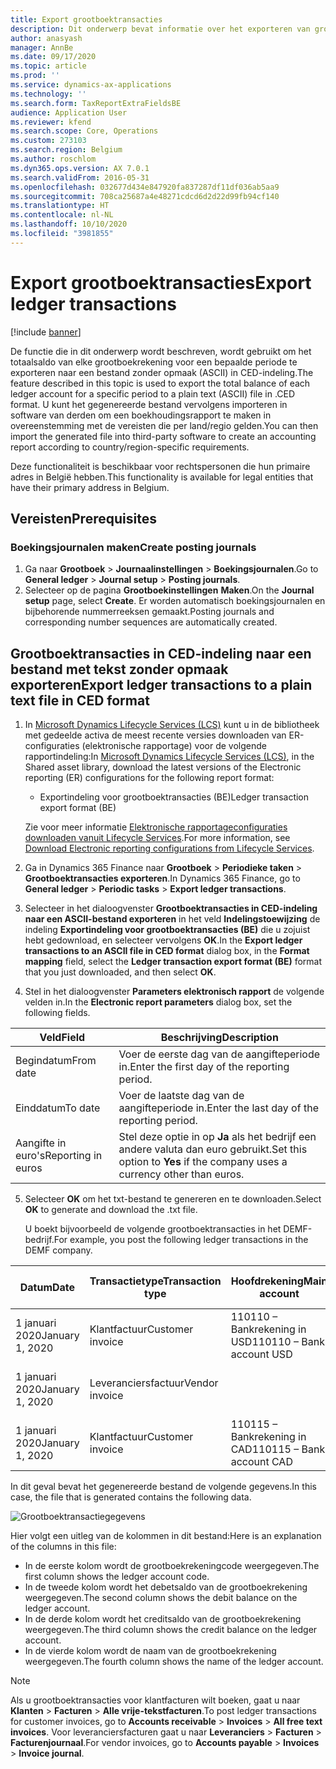 ```yaml
---
title: Export grootboektransacties
description: Dit onderwerp bevat informatie over het exporteren van grootboekrekeningsaldi naar een ASCII-bestand (tekst zonder opmaak) in CED-indeling voor België.
author: anasyash
manager: AnnBe
ms.date: 09/17/2020
ms.topic: article
ms.prod: ''
ms.service: dynamics-ax-applications
ms.technology: ''
ms.search.form: TaxReportExtraFieldsBE
audience: Application User
ms.reviewer: kfend
ms.search.scope: Core, Operations
ms.custom: 273103
ms.search.region: Belgium
ms.author: roschlom
ms.dyn365.ops.version: AX 7.0.1
ms.search.validFrom: 2016-05-31
ms.openlocfilehash: 032677d434e847920fa837287df11df036ab5aa9
ms.sourcegitcommit: 708ca25687a4e48271cdcd6d2d22d99fb94cf140
ms.translationtype: HT
ms.contentlocale: nl-NL
ms.lasthandoff: 10/10/2020
ms.locfileid: "3981855"
---
```

# <a name="export-ledger-transactions"></a><span data-ttu-id="2919c-103">Export grootboektransacties</span><span class="sxs-lookup"><span data-stu-id="2919c-103">Export ledger transactions</span></span>

[!include [banner](../includes/banner.md)]

<span data-ttu-id="2919c-104">De functie die in dit onderwerp wordt beschreven, wordt gebruikt om het totaalsaldo van elke grootboekrekening voor een bepaalde periode te exporteren naar een bestand zonder opmaak (ASCII) in CED-indeling.</span><span class="sxs-lookup"><span data-stu-id="2919c-104">The feature described in this topic is used to export the total balance of each ledger account for a specific period to a plain text (ASCII) file in .CED format.</span></span> <span data-ttu-id="2919c-105">U kunt het gegenereerde bestand vervolgens importeren in software van derden om een boekhoudingsrapport te maken in overeenstemming met de vereisten die per land/regio gelden.</span><span class="sxs-lookup"><span data-stu-id="2919c-105">You can then import the generated file into third-party software to create an accounting report according to country/region-specific requirements.</span></span>

<span data-ttu-id="2919c-106">Deze functionaliteit is beschikbaar voor rechtspersonen die hun primaire adres in België hebben.</span><span class="sxs-lookup"><span data-stu-id="2919c-106">This functionality is available for legal entities that have their primary address in Belgium.</span></span>

## <a name="prerequisites"></a><span data-ttu-id="2919c-107">Vereisten</span><span class="sxs-lookup"><span data-stu-id="2919c-107">Prerequisites</span></span>

### <a name="create-posting-journals"></a><span data-ttu-id="2919c-108">Boekingsjournalen maken</span><span class="sxs-lookup"><span data-stu-id="2919c-108">Create posting journals</span></span>

1. <span data-ttu-id="2919c-109">Ga naar **Grootboek** \> **Journaalinstellingen** \> **Boekingsjournalen**.</span><span class="sxs-lookup"><span data-stu-id="2919c-109">Go to **General ledger** \> **Journal setup** \> **Posting journals**.</span></span>
2. <span data-ttu-id="2919c-110">Selecteer op de pagina **Grootboekinstellingen** **Maken**.</span><span class="sxs-lookup"><span data-stu-id="2919c-110">On the **Journal setup** page, select **Create**.</span></span> <span data-ttu-id="2919c-111">Er worden automatisch boekingsjournalen en bijbehorende nummerreeksen gemaakt.</span><span class="sxs-lookup"><span data-stu-id="2919c-111">Posting journals and corresponding number sequences are automatically created.</span></span>

## <a name="export-ledger-transactions-to-a-plain-text-file-in-ced-format"></a><span data-ttu-id="2919c-112">Grootboektransacties in CED-indeling naar een bestand met tekst zonder opmaak exporteren</span><span class="sxs-lookup"><span data-stu-id="2919c-112">Export ledger transactions to a plain text file in CED format</span></span>

1. <span data-ttu-id="2919c-113">In [Microsoft Dynamics Lifecycle Services (LCS)](https://lcs.dynamics.com/V2) kunt u in de bibliotheek met gedeelde activa de meest recente versies downloaden van ER-configuraties (elektronische rapportage) voor de volgende rapportindeling:</span><span class="sxs-lookup"><span data-stu-id="2919c-113">In [Microsoft Dynamics Lifecycle Services (LCS)](https://lcs.dynamics.com/V2), in the Shared asset library, download the latest versions of the Electronic reporting (ER) configurations for the following report format:</span></span>

    - <span data-ttu-id="2919c-114">Exportindeling voor grootboektransacties (BE)</span><span class="sxs-lookup"><span data-stu-id="2919c-114">Ledger transaction export format (BE)</span></span>

    <span data-ttu-id="2919c-115">Zie voor meer informatie [Elektronische rapportageconfiguraties downloaden vanuit Lifecycle Services](https://docs.microsoft.com/dynamics365/dev-itpro/analytics/download-electronic-reporting-configuration-lcs).</span><span class="sxs-lookup"><span data-stu-id="2919c-115">For more information, see [Download Electronic reporting configurations from Lifecycle Services](https://docs.microsoft.com/dynamics365/dev-itpro/analytics/download-electronic-reporting-configuration-lcs).</span></span>

2. <span data-ttu-id="2919c-116">Ga in Dynamics 365 Finance naar **Grootboek** \> **Periodieke taken** \> **Grootboektransacties exporteren**.</span><span class="sxs-lookup"><span data-stu-id="2919c-116">In Dynamics 365 Finance, go to **General ledger** \> **Periodic tasks** \> **Export ledger transactions**.</span></span>
3. <span data-ttu-id="2919c-117">Selecteer in het dialoogvenster **Grootboektransacties in CED-indeling naar een ASCII-bestand exporteren** in het veld **Indelingstoewijzing** de indeling **Exportindeling voor grootboektransacties (BE)** die u zojuist hebt gedownload, en selecteer vervolgens **OK**.</span><span class="sxs-lookup"><span data-stu-id="2919c-117">In the **Export ledger transactions to an ASCII file in CED format** dialog box, in the **Format mapping** field, select the **Ledger transaction export format (BE)** format that you just downloaded, and then select **OK**.</span></span>
4. <span data-ttu-id="2919c-118">Stel in het dialoogvenster **Parameters elektronisch rapport** de volgende velden in.</span><span class="sxs-lookup"><span data-stu-id="2919c-118">In the **Electronic report parameters** dialog box, set the following fields.</span></span>

| <span data-ttu-id="2919c-119">**Veld**</span><span class="sxs-lookup"><span data-stu-id="2919c-119">**Field**</span></span>          | <span data-ttu-id="2919c-120">**Beschrijving**</span><span class="sxs-lookup"><span data-stu-id="2919c-120">**Description**</span></span>                                                             |
|--------------------|-----------------------------------------------------------------------------|
| <span data-ttu-id="2919c-121">Begindatum</span><span class="sxs-lookup"><span data-stu-id="2919c-121">From date</span></span>          | <span data-ttu-id="2919c-122">Voer de eerste dag van de aangifteperiode in.</span><span class="sxs-lookup"><span data-stu-id="2919c-122">Enter the first day of the reporting period.</span></span>                                |
| <span data-ttu-id="2919c-123">Einddatum</span><span class="sxs-lookup"><span data-stu-id="2919c-123">To date</span></span>            | <span data-ttu-id="2919c-124">Voer de laatste dag van de aangifteperiode in.</span><span class="sxs-lookup"><span data-stu-id="2919c-124">Enter the last day of the reporting period.</span></span>                                 |
| <span data-ttu-id="2919c-125">Aangifte in euro's</span><span class="sxs-lookup"><span data-stu-id="2919c-125">Reporting in euros</span></span> | <span data-ttu-id="2919c-126">Stel deze optie in op **Ja** als het bedrijf een andere valuta dan euro gebruikt.</span><span class="sxs-lookup"><span data-stu-id="2919c-126">Set this option to **Yes** if the company uses a currency other than euros.</span></span> |

5. <span data-ttu-id="2919c-127">Selecteer **OK** om het txt-bestand te genereren en te downloaden.</span><span class="sxs-lookup"><span data-stu-id="2919c-127">Select **OK** to generate and download the .txt file.</span></span>

    <span data-ttu-id="2919c-128">U boekt bijvoorbeeld de volgende grootboektransacties in het DEMF-bedrijf.</span><span class="sxs-lookup"><span data-stu-id="2919c-128">For example, you post the following ledger transactions in the DEMF company.</span></span>

| <span data-ttu-id="2919c-129">**Datum**</span><span class="sxs-lookup"><span data-stu-id="2919c-129">**Date**</span></span>        | <span data-ttu-id="2919c-130">**Transactietype**</span><span class="sxs-lookup"><span data-stu-id="2919c-130">**Transaction type**</span></span> | <span data-ttu-id="2919c-131">**Hoofdrekening**</span><span class="sxs-lookup"><span data-stu-id="2919c-131">**Main account**</span></span>          | <span data-ttu-id="2919c-132">**Tegenrekening**</span><span class="sxs-lookup"><span data-stu-id="2919c-132">**Offset account**</span></span>        | <span data-ttu-id="2919c-133">**Nettobedrag**</span><span class="sxs-lookup"><span data-stu-id="2919c-133">**Amount net**</span></span> | <span data-ttu-id="2919c-134">**Btw-bedrag**</span><span class="sxs-lookup"><span data-stu-id="2919c-134">**VAT amount**</span></span> | <span data-ttu-id="2919c-135">**Btw-code**</span><span class="sxs-lookup"><span data-stu-id="2919c-135">**Sales tax code**</span></span> |
|-----------------|----------------------|---------------------------|---------------------------|----------------|----------------|--------------------|
| <span data-ttu-id="2919c-136">1 januari 2020</span><span class="sxs-lookup"><span data-stu-id="2919c-136">January 1, 2020</span></span> | <span data-ttu-id="2919c-137">Klantfactuur</span><span class="sxs-lookup"><span data-stu-id="2919c-137">Customer invoice</span></span>     | <span data-ttu-id="2919c-138">110110 – Bankrekening in USD</span><span class="sxs-lookup"><span data-stu-id="2919c-138">110110 – Bank account USD</span></span> |                           | <span data-ttu-id="2919c-139">1.000</span><span class="sxs-lookup"><span data-stu-id="2919c-139">1,000</span></span>          | <span data-ttu-id="2919c-140">190</span><span class="sxs-lookup"><span data-stu-id="2919c-140">190</span></span>            | <span data-ttu-id="2919c-141">VAT19</span><span class="sxs-lookup"><span data-stu-id="2919c-141">VAT19</span></span>              |
| <span data-ttu-id="2919c-142">1 januari 2020</span><span class="sxs-lookup"><span data-stu-id="2919c-142">January 1, 2020</span></span> | <span data-ttu-id="2919c-143">Leveranciersfactuur</span><span class="sxs-lookup"><span data-stu-id="2919c-143">Vendor invoice</span></span>       |                           | <span data-ttu-id="2919c-144">110120 – Bankrekening in CNY</span><span class="sxs-lookup"><span data-stu-id="2919c-144">110120 – Bank account CNY</span></span> | <span data-ttu-id="2919c-145">1,095</span><span class="sxs-lookup"><span data-stu-id="2919c-145">1,095</span></span>          | <span data-ttu-id="2919c-146">76.65</span><span class="sxs-lookup"><span data-stu-id="2919c-146">76.65</span></span>          | <span data-ttu-id="2919c-147">EU7</span><span class="sxs-lookup"><span data-stu-id="2919c-147">EU7</span></span>                |
| <span data-ttu-id="2919c-148">1 januari 2020</span><span class="sxs-lookup"><span data-stu-id="2919c-148">January 1, 2020</span></span> | <span data-ttu-id="2919c-149">Klantfactuur</span><span class="sxs-lookup"><span data-stu-id="2919c-149">Customer invoice</span></span>     | <span data-ttu-id="2919c-150">110115 – Bankrekening in CAD</span><span class="sxs-lookup"><span data-stu-id="2919c-150">110115 – Bank account CAD</span></span> |                           | <span data-ttu-id="2919c-151">800</span><span class="sxs-lookup"><span data-stu-id="2919c-151">800</span></span>            | <span data-ttu-id="2919c-152">0</span><span class="sxs-lookup"><span data-stu-id="2919c-152">0</span></span>              | <span data-ttu-id="2919c-153">EUS</span><span class="sxs-lookup"><span data-stu-id="2919c-153">EUS</span></span>                |

<span data-ttu-id="2919c-154">In dit geval bevat het gegenereerde bestand de volgende gegevens.</span><span class="sxs-lookup"><span data-stu-id="2919c-154">In this case, the file that is generated contains the following data.</span></span>

![Grootboektransactiegegevens](media/1_Export_ledger_transactions.png)

<span data-ttu-id="2919c-156">Hier volgt een uitleg van de kolommen in dit bestand:</span><span class="sxs-lookup"><span data-stu-id="2919c-156">Here is an explanation of the columns in this file:</span></span>

- <span data-ttu-id="2919c-157">In de eerste kolom wordt de grootboekrekeningcode weergegeven.</span><span class="sxs-lookup"><span data-stu-id="2919c-157">The first column shows the ledger account code.</span></span>
- <span data-ttu-id="2919c-158">In de tweede kolom wordt het debetsaldo van de grootboekrekening weergegeven.</span><span class="sxs-lookup"><span data-stu-id="2919c-158">The second column shows the debit balance on the ledger account.</span></span>
- <span data-ttu-id="2919c-159">In de derde kolom wordt het creditsaldo van de grootboekrekening weergegeven.</span><span class="sxs-lookup"><span data-stu-id="2919c-159">The third column shows the credit balance on the ledger account.</span></span>
- <span data-ttu-id="2919c-160">In de vierde kolom wordt de naam van de grootboekrekening weergegeven.</span><span class="sxs-lookup"><span data-stu-id="2919c-160">The fourth column shows the name of the ledger account.</span></span>

> [!NOTE]
> <span data-ttu-id="2919c-161">Als u grootboektransacties voor klantfacturen wilt boeken, gaat u naar **Klanten** \> **Facturen** \> **Alle vrije-tekstfacturen**.</span><span class="sxs-lookup"><span data-stu-id="2919c-161">To post ledger transactions for customer invoices, go to **Accounts receivable** \> **Invoices** \> **All free text invoices**.</span></span> <span data-ttu-id="2919c-162">Voor leveranciersfacturen gaat u naar **Leveranciers** \> **Facturen** \> **Facturenjournaal**.</span><span class="sxs-lookup"><span data-stu-id="2919c-162">For vendor invoices, go to **Accounts payable** \> **Invoices** \> **Invoice journal**.</span></span>
